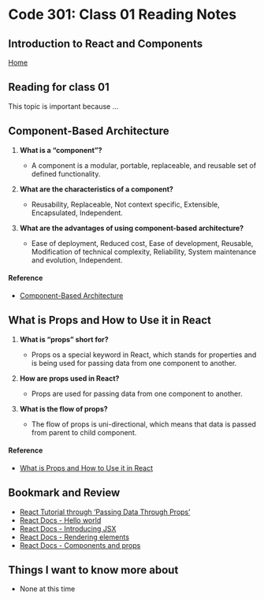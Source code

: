 # Code 301: Class 01 Reading Notes

## Introduction to React and Components

[Home](https://mtorres6739.github.io/reading-notes/)

## Reading for class 01

This topic is important because ...

## Component-Based Architecture

1. **What is a “component”?**

    - A component is a modular, portable, replaceable, and reusable set of defined functionality.
  
2. **What are the characteristics of a component?**

    - Reusability, Replaceable, Not context specific, Extensible, Encapsulated, Independent.

3. **What are the advantages of using component-based architecture?**

    - Ease of deployment, Reduced cost, Ease of development, Reusable, Modification of technical complexity, Reliability, System maintenance and evolution, Independent.

#### Reference

- [Component-Based Architecture](https://www.tutorialspoint.com/software_architecture_design/component_based_architecture.htm)

## What is Props and How to Use it in React

1. **What is “props” short for?**

    - Props os a special keyword in React, which stands for properties and is being used for passing data from one component to another.

2. **How are props used in React?**

    - Props are used for passing data from one component to another.

3. **What is the flow of props?**

    - The flow of props is uni-directional, which means that data is passed from parent to child component.


#### Reference

- [What is Props and How to Use it in React](https://itnext.io/what-is-props-and-how-to-use-it-in-react-da307f500da0#:~:text=%E2%80%9CProps%E2%80%9D%20is%20a%20special%20keyword,way%20from%20parent%20to%20child)

## Bookmark and Review

- [React Tutorial through ‘Passing Data Through Props’](https://reactjs.org/tutorial/tutorial.html)
- [React Docs - Hello world](https://reactjs.org/docs/hello-world.html)
- [React Docs - Introducing JSX](https://reactjs.org/docs/introducing-jsx.html)
- [React Docs - Rendering elements](https://reactjs.org/docs/rendering-elements.html)
- [React Docs - Components and props](https://reactjs.org/docs/components-and-props.html)

## Things I want to know more about

- None at this time
